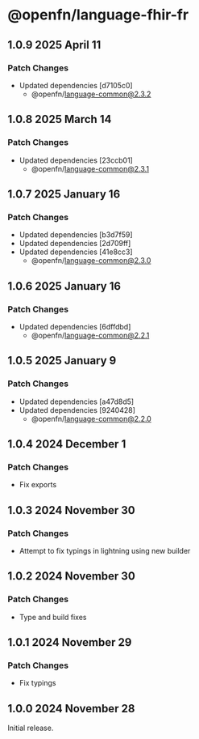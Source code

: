# @openfn/language-fhir-fr

## 1.0.9 2025 April 11

### Patch Changes

* Updated dependencies \[d7105c0]
  * @openfn/language-common@2.3.2

## 1.0.8 2025 March 14

### Patch Changes

* Updated dependencies \[23ccb01]
  * @openfn/language-common@2.3.1

## 1.0.7 2025 January 16

### Patch Changes

* Updated dependencies \[b3d7f59]
* Updated dependencies \[2d709ff]
* Updated dependencies \[41e8cc3]
  * @openfn/language-common@2.3.0

## 1.0.6 2025 January 16

### Patch Changes

* Updated dependencies \[6dffdbd]
  * @openfn/language-common@2.2.1

## 1.0.5 2025 January 9

### Patch Changes

* Updated dependencies \[a47d8d5]
* Updated dependencies \[9240428]
  * @openfn/language-common@2.2.0

## 1.0.4 2024 December 1

### Patch Changes

* Fix exports

## 1.0.3 2024 November 30

### Patch Changes

* Attempt to fix typings in lightning using new builder

## 1.0.2 2024 November 30

### Patch Changes

* Type and build fixes

## 1.0.1 2024 November 29

### Patch Changes

* Fix typings

## 1.0.0 2024 November 28

Initial release.

